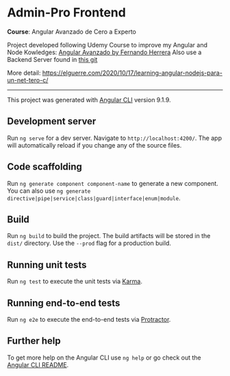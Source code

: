 # Admin-Pro Frontend

**Course**: Angular Avanzado de Cero a Experto

Project developed following Udemy Course to improve my Angular and Node Kowledges: [Angular Avanzado by Fernando Herrera](https://www.udemy.com/course/angular-avanzado-fernando-herrera)
Also use a Backend Server found in [this git](https://github.com/juanluelguerre/angular-adv-adminpro-backend)


More detail: https://elguerre.com/2020/10/17/learning-angular-nodejs-para-un-net-tero-c/

---

This project was generated with [Angular CLI](https://github.com/angular/angular-cli) version 9.1.9.

## Development server

Run `ng serve` for a dev server. Navigate to `http://localhost:4200/`. The app will automatically reload if you change any of the source files.

## Code scaffolding

Run `ng generate component component-name` to generate a new component. You can also use `ng generate directive|pipe|service|class|guard|interface|enum|module`.

## Build

Run `ng build` to build the project. The build artifacts will be stored in the `dist/` directory. Use the `--prod` flag for a production build.

## Running unit tests

Run `ng test` to execute the unit tests via [Karma](https://karma-runner.github.io).

## Running end-to-end tests

Run `ng e2e` to execute the end-to-end tests via [Protractor](http://www.protractortest.org/).

## Further help

To get more help on the Angular CLI use `ng help` or go check out the [Angular CLI README](https://github.com/angular/angular-cli/blob/master/README.md).
